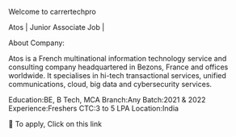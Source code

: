 Welcome to carrertechpro



Atos | Junior Associate Job  |

About Company:

Atos is a French multinational information technology service and consulting company headquartered in Bezons, France and offices worldwide. It specialises in hi-tech transactional services, unified communications, cloud, big data and cybersecurity services.


Education:BE, B Tech, MCA
Branch:Any
Batch:2021 & 2022
Experience:Freshers
CTC:3 to 5 LPA
Location:India

 📩 To apply, Click on this link 
